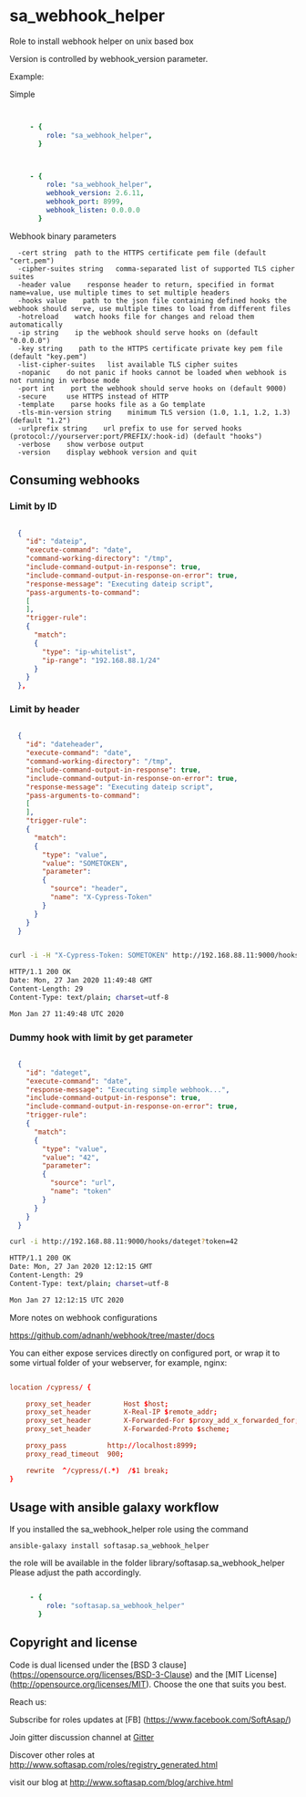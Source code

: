 sa_webhook_helper
=================


Role to install webhook helper on unix based box

Version is controlled by  webhook_version parameter.


Example:

Simple

```YAML


     - {
         role: "sa_webhook_helper",
       }

```

```YAML


     - {
         role: "sa_webhook_helper",
         webhook_version: 2.6.11,
         webhook_port: 8999,
         webhook_listen: 0.0.0.0
       }

```





Webhook binary parameters

```
  -cert string	path to the HTTPS certificate pem file (default "cert.pem")
  -cipher-suites string   comma-separated list of supported TLS cipher suites
  -header value    response header to return, specified in format name=value, use multiple times to set multiple headers
  -hooks value    path to the json file containing defined hooks the webhook should serve, use multiple times to load from different files
  -hotreload    watch hooks file for changes and reload them automatically
  -ip string    ip the webhook should serve hooks on (default "0.0.0.0")
  -key string    path to the HTTPS certificate private key pem file (default "key.pem")
  -list-cipher-suites   list available TLS cipher suites
  -nopanic    do not panic if hooks cannot be loaded when webhook is not running in verbose mode
  -port int    port the webhook should serve hooks on (default 9000)
  -secure     use HTTPS instead of HTTP
  -template    parse hooks file as a Go template
  -tls-min-version string    minimum TLS version (1.0, 1.1, 1.2, 1.3) (default "1.2")
  -urlprefix string    url prefix to use for served hooks (protocol://yourserver:port/PREFIX/:hook-id) (default "hooks")
  -verbose    show verbose output
  -version    display webhook version and quit
```


Consuming webhooks
------------------

### Limit by ID

```json

  {
    "id": "dateip",
    "execute-command": "date",
    "command-working-directory": "/tmp",
    "include-command-output-in-response": true,
    "include-command-output-in-response-on-error": true,
    "response-message": "Executing dateip script",
    "pass-arguments-to-command":
    [
    ],
    "trigger-rule":
    {
      "match":
      {
        "type": "ip-whitelist",
        "ip-range": "192.168.88.1/24"
      }
    }
  },
```


### Limit by header

```json

  {
    "id": "dateheader",
    "execute-command": "date",
    "command-working-directory": "/tmp",
    "include-command-output-in-response": true,
    "include-command-output-in-response-on-error": true,
    "response-message": "Executing dateip script",
    "pass-arguments-to-command":
    [
    ],
    "trigger-rule":
    {
      "match":
      {
        "type": "value",
        "value": "SOMETOKEN",
        "parameter":
        {
          "source": "header",
          "name": "X-Cypress-Token"
        }
      }
    }
  }

```

```sh

curl -i -H "X-Cypress-Token: SOMETOKEN" http://192.168.88.11:9000/hooks/dateheader

HTTP/1.1 200 OK
Date: Mon, 27 Jan 2020 11:49:48 GMT
Content-Length: 29
Content-Type: text/plain; charset=utf-8

Mon Jan 27 11:49:48 UTC 2020
```

### Dummy hook with limit by get parameter

```json

  {
    "id": "dateget",
    "execute-command": "date",
    "response-message": "Executing simple webhook...",
    "include-command-output-in-response": true,
    "include-command-output-in-response-on-error": true,
    "trigger-rule":
    {
      "match":
      {
        "type": "value",
        "value": "42",
        "parameter":
        {
          "source": "url",
          "name": "token"
        }
      }
    }
  }

```

```sh
curl -i http://192.168.88.11:9000/hooks/dateget?token=42

HTTP/1.1 200 OK
Date: Mon, 27 Jan 2020 12:12:15 GMT
Content-Length: 29
Content-Type: text/plain; charset=utf-8

Mon Jan 27 12:12:15 UTC 2020

```

More notes on webhook configurations

https://github.com/adnanh/webhook/tree/master/docs


You can either expose services directly on configured port,
or wrap it to some virtual folder of your webserver, for example, nginx:

```conf

location /cypress/ {

    proxy_set_header        Host $host;
    proxy_set_header        X-Real-IP $remote_addr;
    proxy_set_header        X-Forwarded-For $proxy_add_x_forwarded_for;
    proxy_set_header        X-Forwarded-Proto $scheme;

    proxy_pass          http://localhost:8999;
    proxy_read_timeout  900;

    rewrite  ^/cypress/(.*)  /$1 break;
}
```


Usage with ansible galaxy workflow
----------------------------------

If you installed the sa_webhook_helper role using the command

`
   ansible-galaxy install softasap.sa_webhook_helper
`

the role will be available in the folder library/softasap.sa_webhook_helper
Please adjust the path accordingly.

```YAML

     - {
         role: "softasap.sa_webhook_helper"
       }

```



Copyright and license
---------------------

Code is dual licensed under the [BSD 3 clause] (https://opensource.org/licenses/BSD-3-Clause) and the [MIT License] (http://opensource.org/licenses/MIT). Choose the one that suits you best.

Reach us:

Subscribe for roles updates at [FB] (https://www.facebook.com/SoftAsap/)

Join gitter discussion channel at [Gitter](https://gitter.im/softasap)

Discover other roles at  http://www.softasap.com/roles/registry_generated.html

visit our blog at http://www.softasap.com/blog/archive.html

